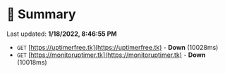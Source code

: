 # 📖 Summary
Last updated: **1/18/2022, 8:46:55 PM**

- `GET` [https://uptimerfree.tk](https://uptimerfree.tk) - **Down** (10028ms)
- `GET` [https://monitoruptimer.tk](https://monitoruptimer.tk) - **Down** (10018ms)
